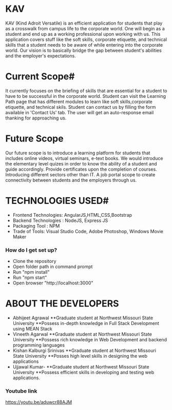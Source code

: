 # KAV #

  KAV (Kind Adroit Versatile) is an efficient application for students that play as a crosswalk from campus life to the corporate world.
One will begin as a student and end up as a working professional upon working with us. This application covers stuff like the soft skills, corporate etiquette, and technical skills that a student needs to be aware of while entering into the corporate world. Our vision is to basically bridge the gap between student's abilities and the employer's expectations.

# Current Scope#
  It currently focuses on the briefing of skills that are essential for a student to have to be successful in the corporate world. Student can visit the Learning Path page that has different modules to learn like soft skills,corporate etiquette, and technical skils. Student can contact us by filling the form available in 'Contact Us' tab. The user will get an auto-response email thanking for approaching us. 

# Future Scope #
  Our future scope is to introduce a learning platform for students that includes online videos, virtual seminars, e-text books. We would introduce the elementary level quizes in order to know the ability of a student and guide accordingly. Provide certificates upon the completion of courses. Introducing different sectors other than IT. A job portal scope to create connectivity between students and the employers through us. 

# TECHNOLOGIES USED# 

* Frontend Technologies: AngularJS,HTML,CSS,Bootstrap
* Backend Technologies : NodeJS, Express JS
* Packaging Tool : NPM
* Trade of Tools: Visual Studio Code, Adobe Photoshop, Windows Movie Maker

### How do I get set up? ###

* Clone the repository
* Open folder path in command prompt
* Run "npm install"
* Run "npm start"
* Open browser "http://localhost:3000"


# ABOUT THE DEVELOPERS #
* Abhijeet Agrawal
  **Graduate student at Northwest Missouri State University
  **Possess in-depth knowledge in Full Stack Development using MEAN Stack
* Vineeth Agarwal
  **Graduate student at Northwest Missouri State University
  **Possess rich knowledge in Web Development and backend programming languages
* Kishan Kalburgi Srinivas
  **Graduate student at Northwest Missouri State University
  **Posses high level skills in designing the web applications
* Ujjawal Kumar-
  **Graduate student at Northwest Missouri State University
  **Possess efficient skills in developing and testing web applications.


### Youtube link ###

https://youtu.be/aduwcr88AJM 
